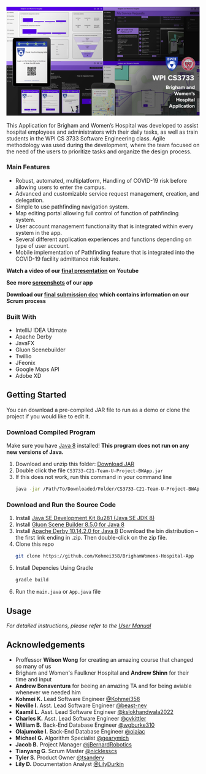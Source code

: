 <!-- ABOUT THE PROJECT -->
[![Product Name Screen Shot][product-screenshot]](https://github.com/Kohmei358/BrighamWomens-Hospital-App)

This Application for Brigham and Women’s Hospital was developed to assist hospital
employees and administrators with their daily tasks, as well as train students in the WPI CS
3733 Software Engineering class. Agile methodology was used during the development,
where the team focused on the need of the users to prioritize tasks and organize the design
process.

### Main Features
* Robust, automated, multiplatform, Handling of COVID-19 risk before allowing users to enter the campus.
* Advanced and customizable service request management, creation, and delegation.
* Simple to use pathfinding navigation system.
* Map editing portal allowing full control of function of pathfinding system.
* User account management functionality that is integrated within every system in the app.
* Several different application experiences and functions depending on type of user account.
* Mobile implementation of Pathfinding feature that is integrated into the COVID-19 facility admittance risk feature.

**Watch a video of our [final presentation](https://youtu.be/84nr0pFNmIE) on Youtube**

**See more [screenshots](https://drive.google.com/drive/folders/1IVsE6aBYgut-1ja_xGQBNLKaQGX4bQh1?usp=sharing) of our app**

**Download our [final submission doc](https://docs.google.com/document/d/1isP2y5EyYgsyj1HRhtxLBZyQ3JKt5DbxevlvPPygO1I/edit?usp=sharing) which contains information on our Scrum process**

### Built With

* IntelliJ IDEA Utimate
* Apache Derby
* JavaFX
* Gluon Scenebuilder
* Twillio
* JFeonix
* Google Maps API
* Adobe XD


<!-- GETTING STARTED -->
## Getting Started

You can download a pre-compiled JAR file to run as a demo or clone the project if you would like to edit it.

### Download Compiled Program
Make sure you have [Java 8](https://www.oracle.com/technetwork/java/javase/downloads/index.html) installed! **This program does not run on any new versions of Java.**

1. Download and unzip this folder: [Download JAR](https://drive.google.com/file/d/1WHYaf3kWZZlwsQCP4EVbTBOdXofKgJuf/view?usp=sharing)
2. Double click the file ```CS3733-C21-Team-U-Project-BWApp.jar```
3. If this does not work, run this command in your command line
   ```sh
   java -jar /Path/To/Downloaded/Folder/CS3733-C21-Team-U-Project-BWApp.jar
   ```

### Download and Run the Source Code

1. Install [Java SE Development Kit 8u281 (Java SE JDK 8)](https://www.oracle.com/technetwork/java/javase/downloads/index.html)
2. Install [Gluon Scene Builder 8.5.0 for Java 8](https://gluonhq.com/products/scene-builder/)
3. Install [Apache Derby 10.14.2.0 for Java 8](https://db.apache.org/derby/derby_downloads.html#For+Java+8+and+Higher) 
Download the bin distribution – the first link ending in .zip. Then double-click on the zip file.
4. Clone this repo
   ```sh
   git clone https://github.com/Kohmei358/BrighamWomens-Hospital-App
   ```
3. Install Depencies Using Gradle
   ```sh
   gradle build
   ```
4. Run the ```main.java``` or ```App.java``` file



<!-- USAGE EXAMPLES -->
## Usage

_For detailed instructions, please refer to the [User Manual](https://docs.google.com/document/d/1gUSwUJI3Mz1sdK1vI5OzYh0ZP3KuNdfVIq-Mwi4Yq8E/edit?usp=sharing)_


<!-- ACKNOWLEDGEMENTS -->
## Acknowledgements
* Proffessor **Wilson Wong** for creating an amazing course that changed so many of us
* Brigham and Women's Faulkner Hospital and **Andrew Shinn** for their time and input
* **Andrew Bonaventura** for beeing an amazing TA and for being aviable whenever we needed him
* **Kohmei K.**	Lead Software Engineer [@Kohmei358](https://github.com/Kohmei358)
* **Neville I.**	Asst. Lead Software Engineer [@beast-nev](https://github.com/beast-nev)
* **Kaamil L.**	Asst. Lead Software Engineer [@kslokhandwala2022](https://github.com/kslokhandwala2022)
* **Charles K.**	Asst. Lead Software Engineer [@cvkittler](https://github.com/cvkittler)
* **William B.**	Back-End Database Engineer [@wgburke310](https://github.com/wgburke310)
* **Olajumoke I.**	Back-End Database Engineer	[@olajac](https://github.com/olajac)
* **Michael G.**	Algorithm Specialist	[@gearymich](https://github.com/gearymich)
* **Jacob B.**	Project Manager	[@jBernardRobotics](https://github.com/jBernardRobotics)
* **Tianyang G**.	Scrum Master [@nicklesscs](https://github.com/nicklesscs)
* **Tyler S.**	Product Owner	[@tsanderv](https://github.com/tsanderv)
* **Lily D.**	Documentation Analyst	[@LilyDurkin](https://github.com/LilyDurkin)


[product-screenshot]: BWHeathFinalPoster.jpg
